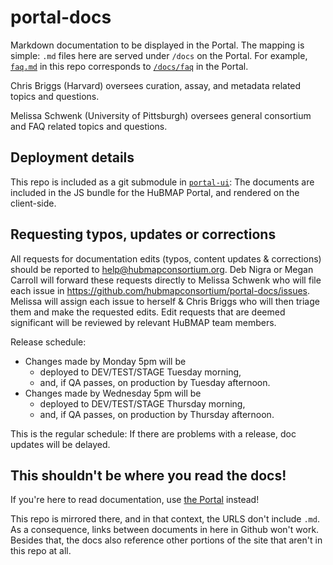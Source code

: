 # portal-docs
Markdown documentation to be displayed in the Portal. The mapping is simple: `.md` files here are served under `/docs` on the Portal. For example,
[`faq.md`](https://github.com/hubmapconsortium/portal-docs/blob/master/faq.md) in this repo
corresponds to [`/docs/faq`](https://portal.hubmapconsortium.org/docs/faq) in the Portal. 

Chris Briggs (Harvard) oversees curation, assay, and metadata related topics and questions.

Melissa Schwenk (University of Pittsburgh) oversees general consortium and FAQ related topics and questions.

## Deployment details

This repo is included as a git submodule in [`portal-ui`](https://github.com/hubmapconsortium/portal-ui):
The documents are included in the JS bundle for the HuBMAP Portal, and rendered on the client-side.

## Requesting typos, updates or corrections
All requests for documentation edits (typos, content updates & corrections) should be reported to help@hubmapconsortium.org.
Deb Nigra or Megan Carroll will forward these requests directly to Melissa Schwenk who will file each issue in
https://github.com/hubmapconsortium/portal-docs/issues. Melissa will assign each issue to herself & Chris Briggs
who will then triage them and make the requested edits. Edit requests that are deemed significant will be reviewed
by relevant HuBMAP team members.

Release schedule:
- Changes made by Monday 5pm will be 
  - deployed to DEV/TEST/STAGE Tuesday morning,
  - and, if QA passes, on production by Tuesday afternoon.
- Changes made by Wednesday 5pm will be 
  - deployed to DEV/TEST/STAGE Thursday morning,
  - and, if QA passes, on production by Thursday afternoon.

This is the regular schedule: If there are problems with a release, doc updates will be delayed.

## **This shouldn't be where you read the docs!**

If you're here to read documentation, use [the Portal](https://portal.hubmapconsortium.org/docs/) instead!

This repo is mirrored there, and in that context, the URLS don't include `.md`.
As a consequence, links between documents in here in Github won't work. Besides that, the docs also reference other portions of the site that aren't in this repo at all.
